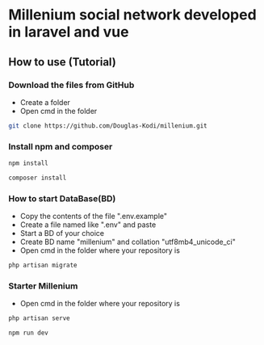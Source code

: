 # Millenium social network developed in laravel and vue

## How to use (Tutorial)

### Download the files from GitHub

- Create a folder
- Open cmd in the folder
```sh
git clone https://github.com/Douglas-Kodi/millenium.git
```

### Install npm and composer

```sh
npm install
```
```sh
composer install
```

### How to start DataBase(BD)

- Copy the contents of the file ".env.example" 
- Create a file named like ".env" and paste
- Start a BD of your choice
- Create BD name "millenium" and collation "utf8mb4_unicode_ci"
- Open cmd in the folder where your repository is
```sh
php artisan migrate
```

### Starter Millenium

- Open cmd in the folder where your repository is
```sh
php artisan serve
```
```sh
npm run dev
```